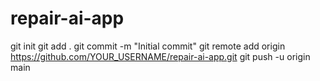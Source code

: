 # repair-ai-app
git init
git add .
git commit -m "Initial commit"
git remote add origin https://github.com/YOUR_USERNAME/repair-ai-app.git
git push -u origin main
